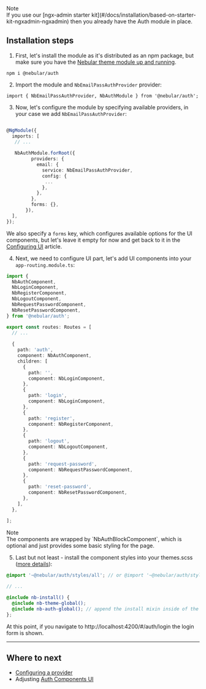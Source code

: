 <div class="note note-info section-end">
  <div class="note-title">Note</div>
  <div class="note-body">
    If you use our [ngx-admin starter kit](#/docs/installation/based-on-starter-kit-ngxadmin-ngxadmin) then you already have the Auth module in place.
  </div>
</div>

## Installation steps

1) First, let's install the module as it's distributed as an npm package, but make sure you have the [Nebular theme module up and running](https://akveo.github.io/nebular/#/docs/installation/add-into-existing-project).

`npm i @nebular/auth`
    
2) Import the module and `NbEmailPassAuthProvider` provider:

`import { NbEmailPassAuthProvider, NbAuthModule } from '@nebular/auth';`

3) Now, let's configure the module by specifying available providers, in your case we add `NbEmailPassAuthProvider`:

```typescript

@NgModule({
  imports: [
   // ...
    
   NbAuthModule.forRoot({
         providers: {
           email: {
             service: NbEmailPassAuthProvider,
             config: {
              ...
             },
           },
         },
         forms: {},
       }), 
  ],
});

```

We also specify a `forms` key, which configures available options for the UI components, but let's leave it empty for now and get back to it in the [Configuring UI](#/docs/auth/configuring-ui) article.

4) Next, we need to configure UI part, let's add UI components into your `app-routing.module.ts`:


```typescript
import {
  NbAuthComponent,
  NbLoginComponent,
  NbRegisterComponent,
  NbLogoutComponent,
  NbRequestPasswordComponent,
  NbResetPasswordComponent,
} from '@nebular/auth';

export const routes: Routes = [
  // ... 
  
  {
    path: 'auth',
    component: NbAuthComponent,
    children: [
      {
        path: '',
        component: NbLoginComponent,
      },
      {
        path: 'login',
        component: NbLoginComponent,
      },
      {
        path: 'register',
        component: NbRegisterComponent,
      },
      {
        path: 'logout',
        component: NbLogoutComponent,
      },
      {
        path: 'request-password',
        component: NbRequestPasswordComponent,
      },
      {
        path: 'reset-password',
        component: NbResetPasswordComponent,
      },
    ],
  },
  
];
```

<div class="note note-info">
  <div class="note-title">Note</div>
  <div class="note-body">
    The components are wrapped by `NbAuthBlockComponent`, which is optional and just provides some basic styling for the page.
  </div>
</div>

5) Last but not least - install the component styles into your themes.scss ([more details](/#/docs/guides/enabling-theme-system)):

```scss
@import '~@nebular/auth/styles/all'; // or @import '~@nebular/auth/styles/{theme-name}';

// ... 

@include nb-install() {
  @include nb-theme-global();
  @include nb-auth-global(); // append the install mixin inside of the nb-install
};

```

At this point, if you navigate to http://localhost:4200/#/auth/login the login form is shown.

<hr class="section-end">

## Where to next

- [Configuring a provider](#/docs/auth/configuring-a-provider)
- Adjusting [Auth Components UI](#/docs/auth/configuring-ui)

